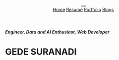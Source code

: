 <!DOCTYPE html>
<html lang="en">

<head>
  <meta charset="utf-8">
  <meta content="width=device-width, initial-scale=1.0" name="viewport">

  <title>Gede Suranadi</title>
  <meta content="" name="description">
  <meta content="" name="keywords">

  <link href="assets/img/favicon.png" rel="icon">
  <link href="assets/img/apple-touch-icon.png" rel="apple-touch-icon">

  <link rel="stylesheet" href="https://fonts.googleapis.com/icon?family=Material+Icons">


  <link href='https://fonts.googleapis.com/css?family=Epilogue' rel='stylesheet'>

 
  <link href="assets/bootstrap-5.0.2/css/bootstrap.min.css" rel="stylesheet">
  <link href="assets/bootstrap-5.0.2/bootstrap-icons/bootstrap-icons.css" rel="stylesheet">
  <script type = "text/javascript" src="assets/bootstrap-5.0.2/js/bootstrap.bundle.min.js"></script>
  <script type = "text/javascript" src="https://code.jquery.com/jquery-2.2.4.min.js"></script>


  <link href="assets/style.css" rel="stylesheet">
  <script type = "text/javascript" src="assets/script.js"></script> 
  
</head>

<header>
        <nav class="navbar navbar-expand-lg navbar-light navbar-bg fixed-top">
            <div class="container-fluid">
              <button class="navbar-toggler" type="button" data-bs-toggle="collapse" data-bs-target="#navbarNavAltMarkup" aria-controls="navbarNavAltMarkup" aria-expanded="false" aria-label="Toggle navigation">
                <span class="navbar-toggler-icon"></span>
              </button>
              <div class="collapse navbar-collapse justify-content-center" id="navbarNavAltMarkup">
                <div class="navbar-nav">
                  <a class="nav-link active" aria-current="page" href="#">Home</a>
                  <a class="nav-link" href="resume.html">Resume</a>
                  <a class="nav-link" href="portfolio.html">Portfolio</a> 
                  <a class="nav-link" href="Blogs/index.html">Blogs</a>
                </div>
              </div>
            </div>
          </nav>
</header>
<body>
        <div class="home-text-container">
            <h5 class="home-text">
                Engineer, Data and AI Enthusiast, Web Developer
            </h5>
            <h1 class="home-text-lg">
                GEDE SURANADI
            </h1>
            <div class="social-links" style="text-align: center; font-size:25px;">
              <a href="https://twitter.com/GedeSuranadi" target="_blank"><i class="bi bi-twitter home-social-link"></i></a>
              <a href="https://www.instagram.com/gedesuranadi/" target="_blank"><i class="bi bi-instagram home-social-link"></i></a>
              <a href="mailto:gedesuranadi@ugm.mail.ac.id" target="_blank"><i class="bi bi-envelope home-social-link"></i></a>
              <a href="https://www.linkedin.com/in/gedesuranadi/" target="_blank"><i class="bi bi-linkedin home-social-link"></i></a>
            </div>
          </div>

</body>

</html>

